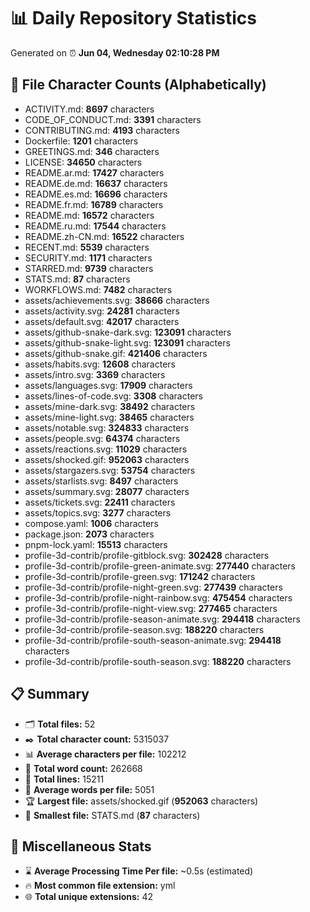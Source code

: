 # 📊 Daily Repository Statistics
Generated on ⏰ **Jun 04, Wednesday 02:10:28 PM**

## 📂 File Character Counts (Alphabetically)
- ACTIVITY.md: **8697** characters
- CODE_OF_CONDUCT.md: **3391** characters
- CONTRIBUTING.md: **4193** characters
- Dockerfile: **1201** characters
- GREETINGS.md: **346** characters
- LICENSE: **34650** characters
- README.ar.md: **17427** characters
- README.de.md: **16637** characters
- README.es.md: **16696** characters
- README.fr.md: **16789** characters
- README.md: **16572** characters
- README.ru.md: **17544** characters
- README.zh-CN.md: **16522** characters
- RECENT.md: **5539** characters
- SECURITY.md: **1171** characters
- STARRED.md: **9739** characters
- STATS.md: **87** characters
- WORKFLOWS.md: **7482** characters
- assets/achievements.svg: **38666** characters
- assets/activity.svg: **24281** characters
- assets/default.svg: **42017** characters
- assets/github-snake-dark.svg: **123091** characters
- assets/github-snake-light.svg: **123091** characters
- assets/github-snake.gif: **421406** characters
- assets/habits.svg: **12608** characters
- assets/intro.svg: **3369** characters
- assets/languages.svg: **17909** characters
- assets/lines-of-code.svg: **3308** characters
- assets/mine-dark.svg: **38492** characters
- assets/mine-light.svg: **38465** characters
- assets/notable.svg: **324833** characters
- assets/people.svg: **64374** characters
- assets/reactions.svg: **11029** characters
- assets/shocked.gif: **952063** characters
- assets/stargazers.svg: **53754** characters
- assets/starlists.svg: **8497** characters
- assets/summary.svg: **28077** characters
- assets/tickets.svg: **22411** characters
- assets/topics.svg: **3277** characters
- compose.yaml: **1006** characters
- package.json: **2073** characters
- pnpm-lock.yaml: **15513** characters
- profile-3d-contrib/profile-gitblock.svg: **302428** characters
- profile-3d-contrib/profile-green-animate.svg: **277440** characters
- profile-3d-contrib/profile-green.svg: **171242** characters
- profile-3d-contrib/profile-night-green.svg: **277439** characters
- profile-3d-contrib/profile-night-rainbow.svg: **475454** characters
- profile-3d-contrib/profile-night-view.svg: **277465** characters
- profile-3d-contrib/profile-season-animate.svg: **294418** characters
- profile-3d-contrib/profile-season.svg: **188220** characters
- profile-3d-contrib/profile-south-season-animate.svg: **294418** characters
- profile-3d-contrib/profile-south-season.svg: **188220** characters

## 📋 Summary
- 🗂️ **Total files:** 52
- ✒️ **Total character count:** 5315037
- 📊 **Average characters per file:** 102212
- 📝 **Total word count:** 262668
- 🧾 **Total lines:** 15211
- 📐 **Average words per file:** 5051
- 🏆 **Largest file:** assets/shocked.gif (**952063** characters)
- 🥉 **Smallest file:** STATS.md (**87** characters)

## 🌟 Miscellaneous Stats
- ⌛ **Average Processing Time Per file:** ~0.5s (estimated)
- 🔥 **Most common file extension:** yml
- 🌐 **Total unique extensions:** 42
